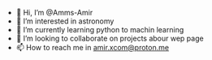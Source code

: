 - 👋 Hi, I’m @Amms-Amir
- 👀 I’m interested in astronomy
- 🌱 I’m currently learning python to machin learning
- 💞️ I’m looking to collaborate on projects abour wep page
- 📫 How to reach me in amir.xcom@proton.me

<!---
Amms-Amir/Amms-Amir is a ✨ special ✨ repository because its `README.md` (this file) appears on your GitHub profile.
You can click the Preview link to take a look at your changes.
--->
